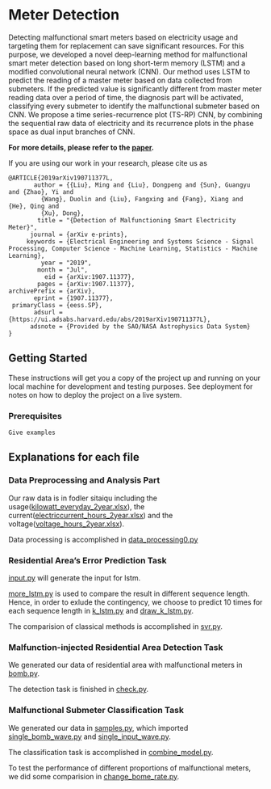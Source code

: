 # Meter Detection

Detecting malfunctional smart meters based on electricity usage and targeting them for replacement can save significant resources. For this purpose, we developed a novel deep-learning method for malfunctional smart meter detection based on long short-term memory (LSTM) and a modified convolutional neural network (CNN). Our method uses LSTM to predict the reading of a master meter based on data collected from submeters. If the predicted value is significantly different from master meter reading data over a period of time, the diagnosis part will be activated, classifying every submeter to identify the malfunctional submeter based on CNN. We propose a time series-recurrence plot (TS-RP) CNN, by combining the sequential raw data of electricity and its recurrence plots in the phase space as dual input branches of CNN.

**For more details, please refer to the [paper](http://arxiv.org/abs/1907.11377).**

If you are using our work in your research, please cite us as
```
@ARTICLE{2019arXiv190711377L,
       author = {{Liu}, Ming and {Liu}, Dongpeng and {Sun}, Guangyu and {Zhao}, Yi and
         {Wang}, Duolin and {Liu}, Fangxing and {Fang}, Xiang and {He}, Qing and
         {Xu}, Dong},
        title = "{Detection of Malfunctioning Smart Electricity Meter}",
      journal = {arXiv e-prints},
     keywords = {Electrical Engineering and Systems Science - Signal Processing, Computer Science - Machine Learning, Statistics - Machine Learning},
         year = "2019",
        month = "Jul",
          eid = {arXiv:1907.11377},
        pages = {arXiv:1907.11377},
archivePrefix = {arXiv},
       eprint = {1907.11377},
 primaryClass = {eess.SP},
       adsurl = {https://ui.adsabs.harvard.edu/abs/2019arXiv190711377L},
      adsnote = {Provided by the SAO/NASA Astrophysics Data System}
}
```

## Getting Started

These instructions will get you a copy of the project up and running on your local machine for development and testing purposes. See deployment for notes on how to deploy the project on a live system.

### Prerequisites

```
Give examples
```

## Explanations for each file

### Data Preprocessing and Analysis Part

Our raw data is in fodler sitaiqu including the usage([kilowatt_everyday_2year.xlsx](https://github.com/minoriwww/MeterDetection/blob/master/sitaiqu/kilowatt_everyday_2year.xlsx)), the current([electriccurrent_hours_2year.xlsx](https://github.com/minoriwww/MeterDetection/blob/master/sitaiqu/electriccurrent_hours_2year.xlsx)) and the voltage([voltage_hours_2year.xlsx](https://github.com/minoriwww/MeterDetection/blob/master/sitaiqu/voltage_hours_2year.xlsx)).

Data processing is accomplished in [data_processing0.py](https://github.com/minoriwww/MeterDetection/blob/master/data_processing0.py)

### Residential Area’s Error Prediction Task

[input.py](https://github.com/minoriwww/MeterDetection/blob/master/input.py) will generate the input for lstm.

[more_lstm.py](https://github.com/minoriwww/MeterDetection/blob/master/more_lstm.py) is used to compare the result in different sequence length. Hence, in order to exlude the contingency, we choose to predict 10 times for each sequence length in [k_lstm.py](https://github.com/minoriwww/MeterDetection/blob/master/k_lstm.py) and [draw_k_lstm.py](https://github.com/minoriwww/MeterDetection/blob/master/draw_k_lstm.py).

The comparision of classical methods is accomplished in [svr.py](https://github.com/minoriwww/MeterDetection/blob/master/svr.py). 

### Malfunction-injected Residential Area Detection Task
We generated our data of residential area with malfunctional meters in [bomb.py](https://github.com/minoriwww/MeterDetection/blob/master/bomb.py).

The detection task is finished in [check.py](https://github.com/minoriwww/MeterDetection/blob/master/check.py).

### Malfunctional Submeter Classification Task

We generated our data in [samples.py](https://github.com/minoriwww/MeterDetection/blob/master/samples.py), which imported [single_bomb_wave.py](https://github.com/minoriwww/MeterDetection/blob/master/single_bomb_wave.py) and [single_input_wave.py](https://github.com/minoriwww/MeterDetection/blob/master/single_input_wave.py).

The classification task is accomplished in [combine_model.py](https://github.com/minoriwww/MeterDetection/blob/master/combine_model.py).

To test the performance of different proportions of malfunctional meters, we did some comparision in [change_bome_rate.py](https://github.com/minoriwww/MeterDetection/blob/master/change_bomb_rate.py).


